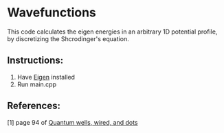 # Wavefunctions
This code calculates the eigen energies in an arbitrary 1D potential profile, by discretizing the Shcrodinger's equation.

## Instructions: 
1. Have [Eigen](http://eigen.tuxfamily.org/index.php?title=Main_Page) installed 
2. Run main.cpp 

## References: 
[1] page 94 of [Quantum wells, wired, and dots](https://www.wiley.com/en-ca/Quantum+Wells%2C+Wires+and+Dots%3A+Theoretical+and+Computational+Physics+of+Semiconductor+Nanostructures%2C+4th+Edition-p-9781118923368)
